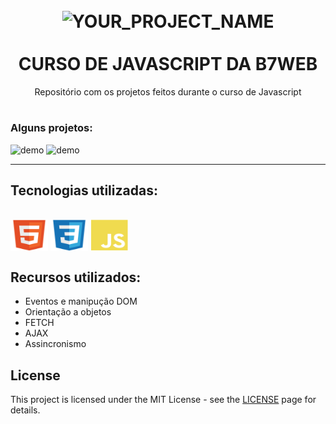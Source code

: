 
<h1 align="center">
<br>
  <img src="https://github.com/LeandroBorotta/Javascript/assets/112660830/5acb4b0d-9b6b-45c2-b70a-76afe811f58a" alt="YOUR_PROJECT_NAME" width="120">
<br>
<br>
CURSO DE JAVASCRIPT DA B7WEB
</h1>

<p align="center">Repositório com os projetos feitos durante o curso de Javascript</p>

#

### Alguns projetos:

<div>
  <img src="https://github.com/LeandroBorotta/Javascript/assets/112660830/f161afad-eeab-459d-9eb9-940b9700e1a5" alt="demo" height="425">
  <img src="https://github.com/LeandroBorotta/Javascript/assets/112660830/84c1fcfd-ec0e-417e-8706-90edc2c2b152" alt="demo" height="425">
</div>

<hr />


## Tecnologias utilizadas: 

  <div style="display: inline-block"><br>
  <img align="center" alt="Le-HTML" height="50" width="60" src="https://raw.githubusercontent.com/devicons/devicon/master/icons/html5/html5-original.svg">
  <img align="center" alt="Le-CSS" height="50" width="60" src="https://raw.githubusercontent.com/devicons/devicon/master/icons/css3/css3-original.svg">
  <img align="center" alt="LE-Js" height="50" width="60" src="https://raw.githubusercontent.com/devicons/devicon/master/icons/javascript/javascript-plain.svg">
</div>

## Recursos utilizados:
- Eventos e manipução DOM
- Orientação a objetos
- FETCH
- AJAX
- Assincronismo

## License

This project is licensed under the MIT License - see the [LICENSE](https://opensource.org/licenses/MIT) page for details.
